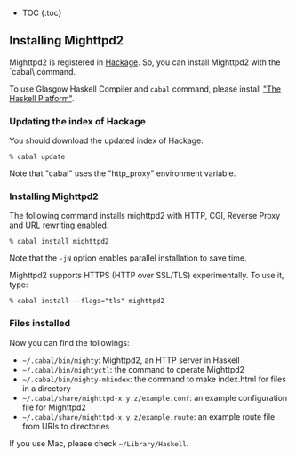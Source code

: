 * TOC
{:toc}

## Installing Mighttpd2

Mighttpd2 is registered in [Hackage](http://hackage.haskell.org/packages/hackage.html). So, you can install Mighttpd2 with the `cabal\ command.

To use Glasgow Haskell Compiler and `cabal` command, please install ["The Haskell Platform"](http://hackage.haskell.org/platform/).

### Updating the index of Hackage

You should download the updated index of Hackage.

```shell
% cabal update
```

Note that "cabal" uses the "http_proxy" environment variable.

### Installing Mighttpd2

The following command installs mighttpd2 with HTTP, CGI, Reverse Proxy and URL rewriting enabled.

```shell
% cabal install mighttpd2
```

Note that the `-jN` option enables parallel installation to save time.

Mighttpd2 supports HTTPS (HTTP over SSL/TLS) experimentally. To use it, type:

```shell
% cabal install --flags="tls" mighttpd2
```

### Files installed

Now you can find the followings:

- `~/.cabal/bin/mighty`: Mighttpd2, an HTTP server in Haskell
- `~/.cabal/bin/mightyctl`: the command to operate Mighttpd2
- `~/.cabal/bin/mighty-mkindex`: the command to make index.html for files in a directory
- `~/.cabal/share/mighttpd-x.y.z/example.conf`: an example configuration file for Mighttpd2
- `~/.cabal/share/mighttpd-x.y.z/example.route`: an example route file from URIs to directories

If you use Mac, please check `~/Library/Haskell`.

